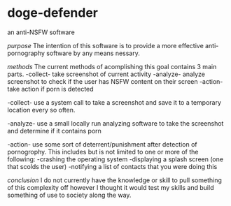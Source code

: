 # doge-defender
an anti-NSFW software


*purpose*
  The intention of this software is to provide a more effective anti-pornography software by any means nessary.


*methods*
  The current methods of acomplishing this goal contains 3 main parts. 
    -collect- take screenshot of current activity
    -analyze- analyze screenshot to check if the user has NSFW content on their screen
    -action- take action if porn is detected


  -collect-
    use a system call to take a screenshot and save it to a temporary location every so often.
  
  -analyze-
    use a small locally run analyzing software to take the screenshot and determine if it contains porn
    
  -action-
    use some sort of deterrent/punishment after detection of pornogrophy. This includes but is not limited to one or more of the following:
      -crashing the operating system
      -displaying a splash screen (one that scolds the user)
      -notifying a list of contacts that you were doing this
    
*conclusion*
I do not currently have the knowledge or skill to pull something of this complexity off however I thought it would test my skills and build something of use to society along the way.

 
